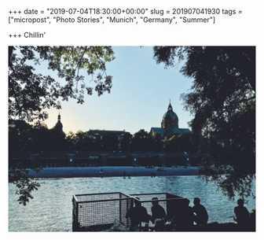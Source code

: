 +++
date = "2019-07-04T18:30:00+00:00"
slug = 201907041930
tags = ["micropost", "Photo Stories", "Munich", "Germany", "Summer"]

+++
Chillin'

![](/images/2019/07/D7F6E34A-8C10-4A48-AC8D-1DD43D8C44DA-1.jpg)